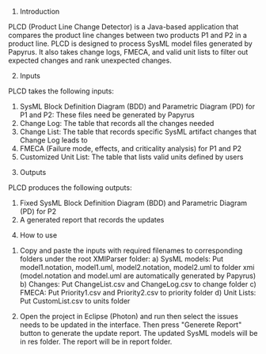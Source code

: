 1. Introduction

PLCD (Product Line Change Detector) is a Java-based application that compares the product line changes between two products P1 and P2 in a product line. PLCD is designed to process SysML model files generated by Papyrus. It also takes change logs, FMECA, and valid unit lists to filter out expected changes and rank unexpected changes.

2. Inputs

PLCD takes the following inputs:
1) SysML Block Definition Diagram (BDD) and Parametric Diagram (PD) for P1 and P2: These files need be generated by Papyrus 
2) Change Log: The table that records all the changes needed
3) Change List: The table that records specific SysML artifact changes that Change Log leads to
4) FMECA (Failure mode, effects, and criticality analysis) for P1 and P2
5) Customized Unit List: The table that lists valid units defined by users

3. Outputs

PLCD produces the following outputs:
1) Fixed SysML Block Definition Diagram (BDD) and Parametric Diagram (PD) for P2
2) A generated report that records the updates

4. How to use

1) Copy and paste the inputs with required filenames to corresponding folders under the root XMIParser folder:
a) SysML models: Put model1.notation, model1.uml, model2.notation, model2.uml to folder xmi (model.notation and model.uml     are automatically generated by Papyrus)
b) Changes: Put ChangeList.csv and ChangeLog.csv to change folder
c) FMECA: Put Priority1.csv and Priority2.csv to priority folder 
d) Unit Lists: Put CustomList.csv to units folder

2) Open the project in Eclipse (Photon) and run then select the issues needs to be updated in the interface. Then press "Generete Report" button to generate the update report. The updated SysML models will be in res folder. The report will be in report folder.
